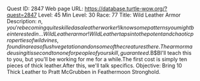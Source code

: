 Quest ID: 2847
Web page URL: https://database.turtle-wow.org/?quest=2847
Level: 45
Min Level: 30
Race: 77
Title: Wild Leather Armor
Description: $n, you're becoming quite skilled as a leatherworker!I know some patterns you might be interested in... Wild Leather armor!Wild Leather taps into the potent and chaotic properties of wildvines, found in areas of lush vegetation and on some of the creatures there.The armor made using it is second to none for people of your skill, guaranteed.$B$BI'll teach this to you, but you'll be working for me for a while.The first cost is simply ten pieces of thick leather.After this, we'll talk specifics.
Objective: Bring 10 Thick Leather to Pratt McGrubben in Feathermoon Stronghold.
